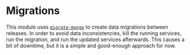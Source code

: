 # Migrations

This module uses [`migrate-mongo`](https://github.com/seppevs/migrate-mongo) to create data migrations between releases. In order to avoid data inconsistencies, kill the running services, run the migration, and run the updated services afterwards. This causes a bit of downtime, but it is a simple and good-enough approach for now.